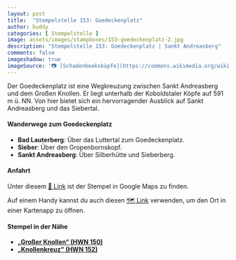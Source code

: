 ```yaml
---
layout: post
title:  "Stempelstelle 153: Goedeckenplatz"
author: buddy
categories: [ Stempelstelle ]
image: assets/images/stampboxes/153-goedeckenplatz-2.jpg
description: "Stempelstelle 153: Goedeckenplatz | Sankt Andreasberg"
comments: false
imageshadow: true
imageSource: '📷 [Schadenbeeksköpfe](https://commons.wikimedia.org/wiki/File:Schadenbeeksk%C3%B6pfe.jpg) von <a href="//commons.wikimedia.org/wiki/User:B.Thomas95" title="User:B.Thomas95">Thomas Binder</a> unter Lizenz [CC BY-SA 4.0](https://creativecommons.org/licenses/by-sa/4.0)'
---
```


Der Goedeckenplatz ist eine Wegkreuzung zwischen Sankt Andreasberg und dem Großen Knollen. Er liegt unterhalb der Koboldstaler Köpfe auf 591 m ü. NN. Von hier bietet sich ein hervorragender Ausblick auf Sankt Andreasberg und das Siebertal. 

#### Wanderwege zum Goedeckenplatz

- **Bad Lauterberg**: Über das Luttertal zum Goedeckenplatz.
- **Sieber**: Über den Gropenbornskopf.
- **Sankt Andreasberg**: Über Silberhütte und Sieberberg. 

#### Anfahrt

Unter diesem [📍 Link](https://www.google.com/maps/dir/?api=1&origin=&destination=51.68840%2C%2010.47205) ist der Stempel in Google Maps zu finden.

<div class="android-only">
  Auf einem Handy kannst du auch diesen 
  <a href="geo:51.68840,10.47205">🗺️ Link</a> 
  verwenden, um den Ort in einer Kartenapp zu öffnen.
  <p></p>
</div>

#### Stempel in der Nähe

- [**„Großer Knollen“ (HWN 150)**](/stempelstelle-150-grosser-knollen)
- [**„Knollenkreuz“ (HWN 152)**](/stempelstelle-152-knollenkreuz)
